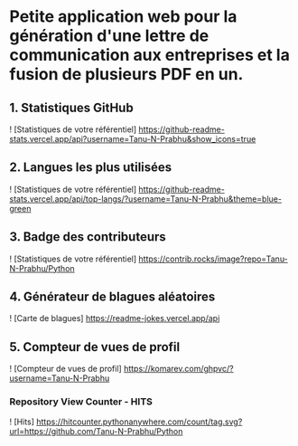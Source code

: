 # Petite application web pour la génération d'une lettre de communication aux entreprises et la fusion de plusieurs PDF en un.

 ## 1. Statistiques GitHub
 ! [Statistiques de votre référentiel] https://github-readme-stats.vercel.app/api?username=Tanu-N-Prabhu&show_icons=true
 ## 2. Langues les plus utilisées
 ! [Statistiques de votre référentiel] https://github-readme-stats.vercel.app/api/top-langs/?username=Tanu-N-Prabhu&theme=blue-green
 ## 3. Badge des contributeurs
 ! [Statistiques de votre référentiel] https://contrib.rocks/image?repo=Tanu-N-Prabhu/Python
 ## 4. Générateur de blagues aléatoires
 ! [Carte de blagues] https://readme-jokes.vercel.app/api
 ## 5. Compteur de vues de profil
 ! [Compteur de vues de profil] https://komarev.com/ghpvc/?username=Tanu-N-Prabhu
 ### Repository View Counter - HITS
 ! [Hits] https://hitcounter.pythonanywhere.com/count/tag.svg?url=https://github.com/Tanu-N-Prabhu/Python